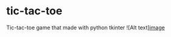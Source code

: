 # tic-tac-toe
Tic-tac-toe game that made with python tkinter
![Alt text][image](https://github.com/bedirhannx/tic-tac-toe/assets/128374015/5c8b62cf-84ed-4bd7-9b14-3ab47f746f05)
